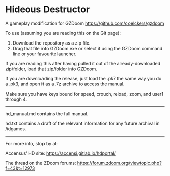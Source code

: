 # Hideous Destructor
A gameplay modification for GZDoom https://github.com/coelckers/gzdoom

To use (assuming you are reading this on the Git page):
1. Download the repository as a zip file.
2. Drag that file into GZDoom.exe or select it using the GZDoom command line or your favourite launcher.

If you are reading this after having pulled it out of the already-downloaded zip/folder, load that zip/folder into GZDoom.

If you are downloading the release, just load the .pk7 the same way you do a .pk3, and open it as a .7z archive to access the manual. 

Make sure you have keys bound for speed, crouch, reload, zoom, and user1 through 4.

---

hd_manual.md contains the full manual.

hd.txt contains a draft of the relevant information for any future archival in /idgames.

---

For more info, stop by at:

Accensus' HD site: https://accensi.gitlab.io/hdportal/

The thread on the ZDoom forums: https://forum.zdoom.org/viewtopic.php?f=43&t=12973

